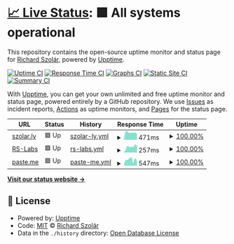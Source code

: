 # [📈 Live Status](https://up.szolar.ly): <!--live status--> **🟩 All systems operational**

This repository contains the open-source uptime monitor and status page for [Richard Szolár](https://szolar.ly), powered by [Upptime](https://github.com/upptime/upptime).

[![Uptime CI](https://github.com/0x111/up.szolar.ly/workflows/Uptime%20CI/badge.svg)](https://github.com/0x111/up.szolar.ly/actions?query=workflow%3A%22Uptime+CI%22)
[![Response Time CI](https://github.com/0x111/up.szolar.ly/workflows/Response%20Time%20CI/badge.svg)](https://github.com/0x111/up.szolar.ly/actions?query=workflow%3A%22Response+Time+CI%22)
[![Graphs CI](https://github.com/0x111/up.szolar.ly/workflows/Graphs%20CI/badge.svg)](https://github.com/0x111/up.szolar.ly/actions?query=workflow%3A%22Graphs+CI%22)
[![Static Site CI](https://github.com/0x111/up.szolar.ly/workflows/Static%20Site%20CI/badge.svg)](https://github.com/0x111/up.szolar.ly/actions?query=workflow%3A%22Static+Site+CI%22)
[![Summary CI](https://github.com/0x111/up.szolar.ly/workflows/Summary%20CI/badge.svg)](https://github.com/0x111/up.szolar.ly/actions?query=workflow%3A%22Summary+CI%22)

With [Upptime](https://upptime.js.org), you can get your own unlimited and free uptime monitor and status page, powered entirely by a GitHub repository. We use [Issues](https://github.com/0x111/up.szolar.ly/issues) as incident reports, [Actions](https://github.com/0x111/up.szolar.ly/actions) as uptime monitors, and [Pages](https://up.szolar.ly) for the status page.

<!--start: status pages-->
<!-- This summary is generated by Upptime (https://github.com/upptime/upptime) -->
<!-- Do not edit this manually, your changes will be overwritten -->
<!-- prettier-ignore -->
| URL | Status | History | Response Time | Uptime |
| --- | ------ | ------- | ------------- | ------ |
| <img alt="" src="https://szolar.ly/images/favicon.svg" height="13"> [szolar.ly](https://szolar.ly) | 🟩 Up | [szolar-ly.yml](https://github.com/0x111/up.szolar.ly/commits/HEAD/history/szolar-ly.yml) | <details><summary><img alt="Response time graph" src="./graphs/szolar-ly/response-time-week.png" height="20"> 471ms</summary><br><a href="https://up.szolar.ly/history/szolar-ly"><img alt="Response time 1438" src="https://img.shields.io/endpoint?url=https%3A%2F%2Fraw.githubusercontent.com%2F0x111%2Fup.szolar.ly%2FHEAD%2Fapi%2Fszolar-ly%2Fresponse-time.json"></a><br><a href="https://up.szolar.ly/history/szolar-ly"><img alt="24-hour response time 439" src="https://img.shields.io/endpoint?url=https%3A%2F%2Fraw.githubusercontent.com%2F0x111%2Fup.szolar.ly%2FHEAD%2Fapi%2Fszolar-ly%2Fresponse-time-day.json"></a><br><a href="https://up.szolar.ly/history/szolar-ly"><img alt="7-day response time 471" src="https://img.shields.io/endpoint?url=https%3A%2F%2Fraw.githubusercontent.com%2F0x111%2Fup.szolar.ly%2FHEAD%2Fapi%2Fszolar-ly%2Fresponse-time-week.json"></a><br><a href="https://up.szolar.ly/history/szolar-ly"><img alt="30-day response time 988" src="https://img.shields.io/endpoint?url=https%3A%2F%2Fraw.githubusercontent.com%2F0x111%2Fup.szolar.ly%2FHEAD%2Fapi%2Fszolar-ly%2Fresponse-time-month.json"></a><br><a href="https://up.szolar.ly/history/szolar-ly"><img alt="1-year response time 1308" src="https://img.shields.io/endpoint?url=https%3A%2F%2Fraw.githubusercontent.com%2F0x111%2Fup.szolar.ly%2FHEAD%2Fapi%2Fszolar-ly%2Fresponse-time-year.json"></a></details> | <details><summary><a href="https://up.szolar.ly/history/szolar-ly">100.00%</a></summary><a href="https://up.szolar.ly/history/szolar-ly"><img alt="All-time uptime 100.00%" src="https://img.shields.io/endpoint?url=https%3A%2F%2Fraw.githubusercontent.com%2F0x111%2Fup.szolar.ly%2FHEAD%2Fapi%2Fszolar-ly%2Fuptime.json"></a><br><a href="https://up.szolar.ly/history/szolar-ly"><img alt="24-hour uptime 100.00%" src="https://img.shields.io/endpoint?url=https%3A%2F%2Fraw.githubusercontent.com%2F0x111%2Fup.szolar.ly%2FHEAD%2Fapi%2Fszolar-ly%2Fuptime-day.json"></a><br><a href="https://up.szolar.ly/history/szolar-ly"><img alt="7-day uptime 100.00%" src="https://img.shields.io/endpoint?url=https%3A%2F%2Fraw.githubusercontent.com%2F0x111%2Fup.szolar.ly%2FHEAD%2Fapi%2Fszolar-ly%2Fuptime-week.json"></a><br><a href="https://up.szolar.ly/history/szolar-ly"><img alt="30-day uptime 100.00%" src="https://img.shields.io/endpoint?url=https%3A%2F%2Fraw.githubusercontent.com%2F0x111%2Fup.szolar.ly%2FHEAD%2Fapi%2Fszolar-ly%2Fuptime-month.json"></a><br><a href="https://up.szolar.ly/history/szolar-ly"><img alt="1-year uptime 100.00%" src="https://img.shields.io/endpoint?url=https%3A%2F%2Fraw.githubusercontent.com%2F0x111%2Fup.szolar.ly%2FHEAD%2Fapi%2Fszolar-ly%2Fuptime-year.json"></a></details>
| <img alt="" src="https://rs-labs.io/images/icon_hud1fe04749e578cc6736a76a0b4fa95b9_9966_32x32_fill_lanczos_center_2.png" height="13"> [RS-Labs](https://rs-labs.io) | 🟩 Up | [rs-labs.yml](https://github.com/0x111/up.szolar.ly/commits/HEAD/history/rs-labs.yml) | <details><summary><img alt="Response time graph" src="./graphs/rs-labs/response-time-week.png" height="20"> 257ms</summary><br><a href="https://up.szolar.ly/history/rs-labs"><img alt="Response time 241" src="https://img.shields.io/endpoint?url=https%3A%2F%2Fraw.githubusercontent.com%2F0x111%2Fup.szolar.ly%2FHEAD%2Fapi%2Frs-labs%2Fresponse-time.json"></a><br><a href="https://up.szolar.ly/history/rs-labs"><img alt="24-hour response time 103" src="https://img.shields.io/endpoint?url=https%3A%2F%2Fraw.githubusercontent.com%2F0x111%2Fup.szolar.ly%2FHEAD%2Fapi%2Frs-labs%2Fresponse-time-day.json"></a><br><a href="https://up.szolar.ly/history/rs-labs"><img alt="7-day response time 257" src="https://img.shields.io/endpoint?url=https%3A%2F%2Fraw.githubusercontent.com%2F0x111%2Fup.szolar.ly%2FHEAD%2Fapi%2Frs-labs%2Fresponse-time-week.json"></a><br><a href="https://up.szolar.ly/history/rs-labs"><img alt="30-day response time 500" src="https://img.shields.io/endpoint?url=https%3A%2F%2Fraw.githubusercontent.com%2F0x111%2Fup.szolar.ly%2FHEAD%2Fapi%2Frs-labs%2Fresponse-time-month.json"></a><br><a href="https://up.szolar.ly/history/rs-labs"><img alt="1-year response time 251" src="https://img.shields.io/endpoint?url=https%3A%2F%2Fraw.githubusercontent.com%2F0x111%2Fup.szolar.ly%2FHEAD%2Fapi%2Frs-labs%2Fresponse-time-year.json"></a></details> | <details><summary><a href="https://up.szolar.ly/history/rs-labs">100.00%</a></summary><a href="https://up.szolar.ly/history/rs-labs"><img alt="All-time uptime 99.98%" src="https://img.shields.io/endpoint?url=https%3A%2F%2Fraw.githubusercontent.com%2F0x111%2Fup.szolar.ly%2FHEAD%2Fapi%2Frs-labs%2Fuptime.json"></a><br><a href="https://up.szolar.ly/history/rs-labs"><img alt="24-hour uptime 100.00%" src="https://img.shields.io/endpoint?url=https%3A%2F%2Fraw.githubusercontent.com%2F0x111%2Fup.szolar.ly%2FHEAD%2Fapi%2Frs-labs%2Fuptime-day.json"></a><br><a href="https://up.szolar.ly/history/rs-labs"><img alt="7-day uptime 100.00%" src="https://img.shields.io/endpoint?url=https%3A%2F%2Fraw.githubusercontent.com%2F0x111%2Fup.szolar.ly%2FHEAD%2Fapi%2Frs-labs%2Fuptime-week.json"></a><br><a href="https://up.szolar.ly/history/rs-labs"><img alt="30-day uptime 100.00%" src="https://img.shields.io/endpoint?url=https%3A%2F%2Fraw.githubusercontent.com%2F0x111%2Fup.szolar.ly%2FHEAD%2Fapi%2Frs-labs%2Fuptime-month.json"></a><br><a href="https://up.szolar.ly/history/rs-labs"><img alt="1-year uptime 99.99%" src="https://img.shields.io/endpoint?url=https%3A%2F%2Fraw.githubusercontent.com%2F0x111%2Fup.szolar.ly%2FHEAD%2Fapi%2Frs-labs%2Fuptime-year.json"></a></details>
| <img alt="" src="https://paste.me/favicon.png" height="13"> [paste.me](https://paste.me) | 🟩 Up | [paste-me.yml](https://github.com/0x111/up.szolar.ly/commits/HEAD/history/paste-me.yml) | <details><summary><img alt="Response time graph" src="./graphs/paste-me/response-time-week.png" height="20"> 547ms</summary><br><a href="https://up.szolar.ly/history/paste-me"><img alt="Response time 1212" src="https://img.shields.io/endpoint?url=https%3A%2F%2Fraw.githubusercontent.com%2F0x111%2Fup.szolar.ly%2FHEAD%2Fapi%2Fpaste-me%2Fresponse-time.json"></a><br><a href="https://up.szolar.ly/history/paste-me"><img alt="24-hour response time 632" src="https://img.shields.io/endpoint?url=https%3A%2F%2Fraw.githubusercontent.com%2F0x111%2Fup.szolar.ly%2FHEAD%2Fapi%2Fpaste-me%2Fresponse-time-day.json"></a><br><a href="https://up.szolar.ly/history/paste-me"><img alt="7-day response time 547" src="https://img.shields.io/endpoint?url=https%3A%2F%2Fraw.githubusercontent.com%2F0x111%2Fup.szolar.ly%2FHEAD%2Fapi%2Fpaste-me%2Fresponse-time-week.json"></a><br><a href="https://up.szolar.ly/history/paste-me"><img alt="30-day response time 1267" src="https://img.shields.io/endpoint?url=https%3A%2F%2Fraw.githubusercontent.com%2F0x111%2Fup.szolar.ly%2FHEAD%2Fapi%2Fpaste-me%2Fresponse-time-month.json"></a><br><a href="https://up.szolar.ly/history/paste-me"><img alt="1-year response time 1181" src="https://img.shields.io/endpoint?url=https%3A%2F%2Fraw.githubusercontent.com%2F0x111%2Fup.szolar.ly%2FHEAD%2Fapi%2Fpaste-me%2Fresponse-time-year.json"></a></details> | <details><summary><a href="https://up.szolar.ly/history/paste-me">100.00%</a></summary><a href="https://up.szolar.ly/history/paste-me"><img alt="All-time uptime 100.00%" src="https://img.shields.io/endpoint?url=https%3A%2F%2Fraw.githubusercontent.com%2F0x111%2Fup.szolar.ly%2FHEAD%2Fapi%2Fpaste-me%2Fuptime.json"></a><br><a href="https://up.szolar.ly/history/paste-me"><img alt="24-hour uptime 100.00%" src="https://img.shields.io/endpoint?url=https%3A%2F%2Fraw.githubusercontent.com%2F0x111%2Fup.szolar.ly%2FHEAD%2Fapi%2Fpaste-me%2Fuptime-day.json"></a><br><a href="https://up.szolar.ly/history/paste-me"><img alt="7-day uptime 100.00%" src="https://img.shields.io/endpoint?url=https%3A%2F%2Fraw.githubusercontent.com%2F0x111%2Fup.szolar.ly%2FHEAD%2Fapi%2Fpaste-me%2Fuptime-week.json"></a><br><a href="https://up.szolar.ly/history/paste-me"><img alt="30-day uptime 100.00%" src="https://img.shields.io/endpoint?url=https%3A%2F%2Fraw.githubusercontent.com%2F0x111%2Fup.szolar.ly%2FHEAD%2Fapi%2Fpaste-me%2Fuptime-month.json"></a><br><a href="https://up.szolar.ly/history/paste-me"><img alt="1-year uptime 100.00%" src="https://img.shields.io/endpoint?url=https%3A%2F%2Fraw.githubusercontent.com%2F0x111%2Fup.szolar.ly%2FHEAD%2Fapi%2Fpaste-me%2Fuptime-year.json"></a></details>

<!--end: status pages-->

[**Visit our status website →**](https://up.szolar.ly)

## 📄 License

- Powered by: [Upptime](https://github.com/upptime/upptime)
- Code: [MIT](./LICENSE) © [Richard Szolár](https://szolar.ly)
- Data in the `./history` directory: [Open Database License](https://opendatacommons.org/licenses/odbl/1-0/)
